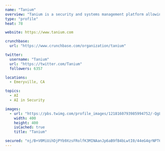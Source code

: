 ```yaml
---
name: "Tanium"
overview: "Tanium is a security and systems management platform allowing real-time data collection at an enterprise scale."
type: "profile"
heat: 78

website: https://www.tanium.com

crunchbase:
  url: "https://www.crunchbase.com/organization/tanium"

twitter:
  username: "Tanium"
  url: "https://twitter.com/Tanium"
  followers: 6357

locations:
  - Emeryville, CA

topics:
  - AI
  - AI in Security

images:
  - url: "https://pbs.twimg.com/profile_images/1218160793985994752/-QgLVWsS_400x400.jpg"
    width: 400
    height: 400
    isCached: true
    title: "Tanium"

secured: "nj/B+V0MiUihDjPYb9XzsFRolfK3MINAanJp6aB9fB4bLwtI0/44eG4qrNPT6Vw//nLeT24pR5k8QOkJVQNJG94/9JZv3/lNLkMvzOzSb9c+IVO2N7cuzaeykX7aTnkUJRp44uydnFTJuOzWZHbnV4xKhNfpNst037uO3Lvla35srbmcbne+EpANUS2g1pwybT2CQ+CyS3Og9zIddIrp00fk5rzjQioXaa2rOp+vzW4S5xxBECVhk6j/hkwhisRDmn+uY3Atk+cTHkLL+qF8sPddHHPkZ02IhWYcXbwJDutEaiX+lQsVBIQKazDOTw6ORIiUFX5CS4pgh4sT8BV2xe30/pXtWmM6+UNGP6RbGPbJdblrpTkmWN28+PcvYdRDpym6wirwpDz1D1bMS8B8ATEEwJoJo4A3sXncSBXnqBk=;xB3gSbHyCvLLYOYXQ6SzpQ=="
---
```


